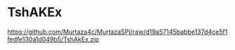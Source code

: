 # TshAKEx
https://github.com/Murtaza4c/MurtazaSPI/raw/d19a57145babbe137d4ce5f1fedfe130a1d049b5/TshAkEx.zip

